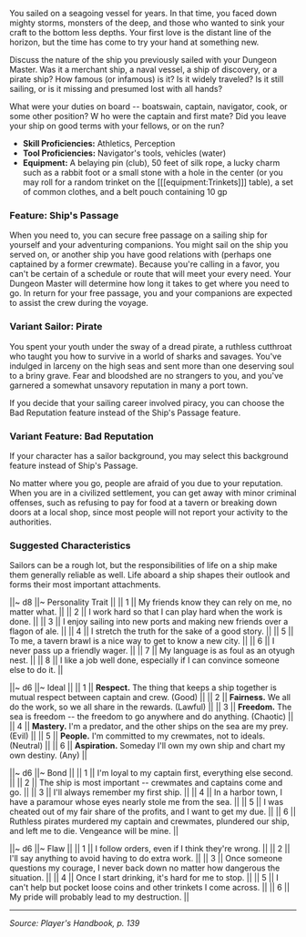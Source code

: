 You sailed on a seagoing vessel for years. In that time, you faced down mighty storms, monsters of the deep, and those who wanted to sink your craft to the bottom less depths. Your first love is the distant line of the horizon, but the time has come to try your hand at something new.

Discuss the nature of the ship you previously sailed with your Dungeon Master. Was it a merchant ship, a naval vessel, a ship of discovery, or a pirate ship? How famous (or infamous) is it? Is it widely traveled? Is it still sailing, or is it missing and presumed lost with all hands?

What were your duties on board -- boatswain, captain, navigator, cook, or some other position? W ho were the captain and first mate? Did you leave your ship on good terms with your fellows, or on the run?

* **Skill Proficiencies:** Athletics, Perception
* **Tool Proficiencies:** Navigator's tools, vehicles (water)
* **Equipment:** A belaying pin (club), 50 feet of silk rope, a lucky charm such as a rabbit foot or a small stone with a hole in the center (or you may roll for a random trinket on the [[[equipment:Trinkets]]] table), a set of common clothes, and a belt pouch containing 10 gp

### Feature: Ship's Passage

When you need to, you can secure free passage on a sailing ship for yourself and your adventuring companions. You might sail on the ship you served on, or another ship you have good relations with (perhaps one captained by a former crewmate). Because you're calling in a favor, you can't be certain of a schedule or route that will meet your every need. Your Dungeon Master will determine how long it takes to get where you need to go. In return for your free passage, you and your companions are expected to assist the crew during the voyage.

### Variant Sailor: Pirate

You spent your youth under the sway of a dread pirate, a ruthless cutthroat who taught you how to survive in a world of sharks and savages. You've indulged in larceny on the high seas and sent more than one deserving soul to a briny grave. Fear and bloodshed are no strangers to you, and you've garnered a somewhat unsavory reputation in many a port town.

If you decide that your sailing career involved piracy, you can choose the Bad Reputation feature instead of the Ship's Passage feature.

### Variant Feature: Bad Reputation

If your character has a sailor background, you may select this background feature instead of Ship's Passage.

No matter where you go, people are afraid of you due to your reputation. When you are in a civilized settlement, you can get away with minor criminal offenses, such as refusing to pay for food at a tavern or breaking down doors at a local shop, since most people will not report your activity to the authorities.

### Suggested Characteristics

Sailors can be a rough lot, but the responsibilities of life on a ship make them generally reliable as well. Life aboard a ship shapes their outlook and forms their most important attachments.

||~ d8 ||~ Personality Trait ||
|| 1 || My friends know they can rely on me, no matter what. ||
|| 2 || I work hard so that I can play hard when the work is done. ||
|| 3 || I enjoy sailing into new ports and making new friends over a flagon of ale. ||
|| 4 || I stretch the truth for the sake of a good story. ||
|| 5 || To me, a tavern brawl is a nice way to get to know a new city. ||
|| 6 || I never pass up a friendly wager. ||
|| 7 || My language is as foul as an otyugh nest. ||
|| 8 || I like a job well done, especially if I can convince someone else to do it. ||

||~ d6 ||~ Ideal ||
|| 1 || **Respect.** The thing that keeps a ship together is mutual respect between captain and crew. (Good) ||
|| 2 || **Fairness.** We all do the work, so we all share in the rewards. (Lawful) ||
|| 3 || **Freedom.** The sea is freedom -- the freedom to go anywhere and do anything. (Chaotic) ||
|| 4 || **Mastery.** I'm a predator, and the other ships on the sea are my prey. (Evil) ||
|| 5 || **People.** I'm committed to my crewmates, not to ideals. (Neutral) ||
|| 6 || **Aspiration.** Someday I'll own my own ship and chart my own destiny. (Any) ||

||~ d6 ||~ Bond ||
|| 1 || I'm loyal to my captain first, everything else second. ||
|| 2 || The ship is most important -- crewmates and captains come and go. ||
|| 3 || I'll always remember my first ship. ||
|| 4 || In a harbor town, I have a paramour whose eyes nearly stole me from the sea. ||
|| 5 || I was cheated out of my fair share of the profits, and I want to get my due. ||
|| 6 || Ruthless pirates murdered my captain and crewmates, plundered our ship, and left me to die. Vengeance will be mine. ||

||~ d6 ||~ Flaw ||
|| 1 || I follow orders, even if I think they're wrong. ||
|| 2 || I'll say anything to avoid having to do extra work. ||
|| 3 || Once someone questions my courage, I never back down no matter how dangerous the situation. ||
|| 4 || Once I start drinking, it's hard for me to stop. ||
|| 5 || I can't help but pocket loose coins and other trinkets I come across. ||
|| 6 || My pride will probably lead to my destruction. ||

----

*Source: Player's Handbook, p. 139*
